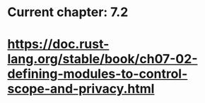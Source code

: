 # Current chapter: 7.2

# https://doc.rust-lang.org/stable/book/ch07-02-defining-modules-to-control-scope-and-privacy.html
